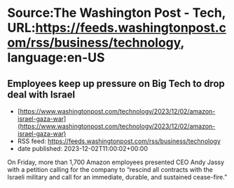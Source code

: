 # Source:The Washington Post - Tech, URL:https://feeds.washingtonpost.com/rss/business/technology, language:en-US

## Employees keep up pressure on Big Tech to drop deal with Israel
 - [https://www.washingtonpost.com/technology/2023/12/02/amazon-israel-gaza-war](https://www.washingtonpost.com/technology/2023/12/02/amazon-israel-gaza-war)
 - RSS feed: https://feeds.washingtonpost.com/rss/business/technology
 - date published: 2023-12-02T11:00:02+00:00

On Friday, more than 1,700 Amazon employees presented CEO Andy Jassy with a petition calling for the company to “rescind all contracts with the Israeli military and call for an immediate, durable, and sustained cease-fire.”

